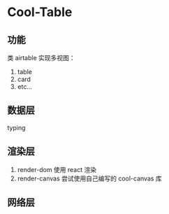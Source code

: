 # Cool-Table

## 功能

类 airtable 实现多视图：
1. table
2. card
3. etc...

## 数据层

typing

## 渲染层

1. render-dom 使用 react 渲染
2. render-canvas 尝试使用自己编写的 cool-canvas 库

## 网络层
